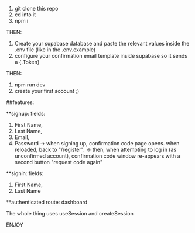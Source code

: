 1) git clone this repo
2) cd into it
3) npm i

THEN:

1) Create your supabase database and paste the relevant values inside the .env file (like in the .env.example)
2) configure your confirmation email template inside supabase so it sends a {.Token}

THEN:

1) npm run dev
2) create your first account ;)



##features:

**signup:
fields: 
1) First Name,
2) Last Name,
3) Email,
4) Password
-> when signing up, confirmation code page opens. when reloaded, back to "/register".
-> then, when attempting to log in (as unconfirmed account), confirmation code window re-appears with a second button "request code again"

**signin:
fields:
1) First Name,
2) Last Name

**authenticated route:
dashboard 

The whole thing uses useSession and createSession


ENJOY

 
